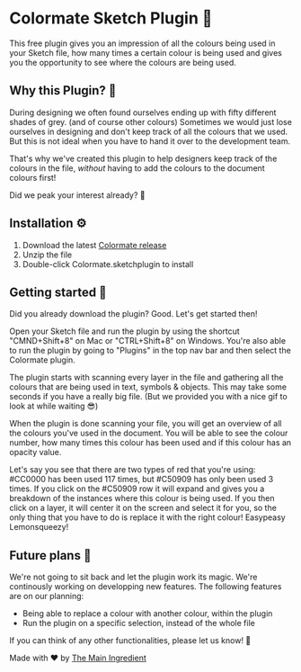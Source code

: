 # Colormate Sketch Plugin 🌈

This free plugin gives you an impression of all the colours being used in your Sketch file, how many times a certain colour is being used and gives you the opportunity to see where the colours are being used.   

## Why this Plugin? 🤔

During designing we often found ourselves ending up with fifty different shades of grey. (and of course other colours) Sometimes we would just lose ourselves in designing and don't keep track of all the colours that we used. But this is not ideal when you have to hand it over to the development team. 

That's why we've created this plugin to help designers keep track of the colours in the file, _without_ having to add the colours to the document colours first!

Did we peak your interest already? 🧐

## Installation ⚙️

1. Download the latest [Colormate release](https://s3.eu-central-1.amazonaws.com/colormate-testing/production/colormate.zip)
2. Unzip the file
3. Double-click Colormate.sketchplugin to install 

## Getting started 💪

Did you already download the plugin? Good. Let's get started then!

Open your Sketch file and run the plugin by using the shortcut "CMND+Shift+8" on Mac or "CTRL+Shift+8" on Windows. You're also able to run the plugin by going to "Plugins" in the top nav bar and then select the Colormate plugin. 

The plugin starts with scanning every layer in the file and gathering all the colours that are being used in text, symbols & objects. This may take some seconds if you have a really big file. (But we provided you with a nice gif to look at while waiting 😎) 

When the plugin is done scanning your file, you will get an overview of all the colours you've used in the document. You will be able to see the colour number, how many times this colour has been used and if this colour has an opacity value.

Let's say you see that there are two types of red that you're using: #CC0000 has been used 117 times, but #C50909 has only been used 3 times. If you click on the #C50909 row it will expand and gives you a breakdown of the instances where this colour is being used. If you then click on a layer, it will center it on the screen and select it for you, so the only thing that you have to do is replace it with the right colour! Easypeasy Lemonsqueezy!


## Future plans 🚀

We're not going to sit back and let the plugin work its magic. We're continously working on developping new features. The following features are on our planning:

- Being able to replace a colour with another colour, within the plugin
- Run the plugin on a specific selection, instead of the whole file 

If you can think of any other functionalities, please let us know! 🤩


Made with ❤️ by [The Main Ingredient](https://themainingredient.co)

